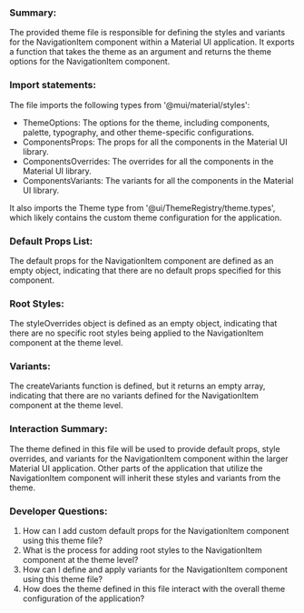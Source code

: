 ### Summary:
The provided theme file is responsible for defining the styles and variants for the NavigationItem component within a Material UI application. It exports a function that takes the theme as an argument and returns the theme options for the NavigationItem component.

### Import statements:
The file imports the following types from '@mui/material/styles':
- ThemeOptions: The options for the theme, including components, palette, typography, and other theme-specific configurations.
- ComponentsProps: The props for all the components in the Material UI library.
- ComponentsOverrides: The overrides for all the components in the Material UI library.
- ComponentsVariants: The variants for all the components in the Material UI library.

It also imports the Theme type from '@ui/ThemeRegistry/theme.types', which likely contains the custom theme configuration for the application.

### Default Props List:
The default props for the NavigationItem component are defined as an empty object, indicating that there are no default props specified for this component.

### Root Styles:
The styleOverrides object is defined as an empty object, indicating that there are no specific root styles being applied to the NavigationItem component at the theme level.

### Variants:
The createVariants function is defined, but it returns an empty array, indicating that there are no variants defined for the NavigationItem component at the theme level.

### Interaction Summary:
The theme defined in this file will be used to provide default props, style overrides, and variants for the NavigationItem component within the larger Material UI application. Other parts of the application that utilize the NavigationItem component will inherit these styles and variants from the theme.

### Developer Questions:
1. How can I add custom default props for the NavigationItem component using this theme file?
2. What is the process for adding root styles to the NavigationItem component at the theme level?
3. How can I define and apply variants for the NavigationItem component using this theme file?
4. How does the theme defined in this file interact with the overall theme configuration of the application?
